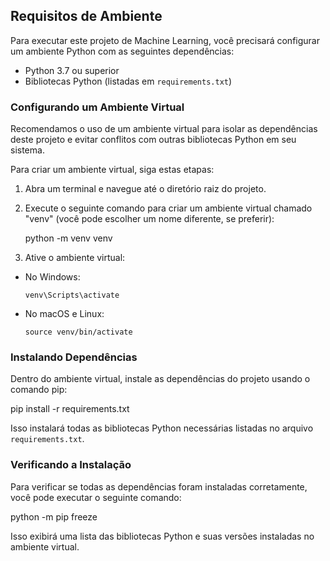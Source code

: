 ## Requisitos de Ambiente

Para executar este projeto de Machine Learning, você precisará configurar um ambiente Python com as seguintes dependências:

- Python 3.7 ou superior
- Bibliotecas Python (listadas em `requirements.txt`)

### Configurando um Ambiente Virtual

Recomendamos o uso de um ambiente virtual para isolar as dependências deste projeto e evitar conflitos com outras bibliotecas Python em seu sistema.

Para criar um ambiente virtual, siga estas etapas:

1. Abra um terminal e navegue até o diretório raiz do projeto.

2. Execute o seguinte comando para criar um ambiente virtual chamado "venv" (você pode escolher um nome diferente, se preferir):

   python -m venv venv


3. Ative o ambiente virtual:

- No Windows:
  ```
  venv\Scripts\activate
  ```

- No macOS e Linux:
  ```
  source venv/bin/activate
  ```

### Instalando Dependências

Dentro do ambiente virtual, instale as dependências do projeto usando o comando pip:

pip install -r requirements.txt


Isso instalará todas as bibliotecas Python necessárias listadas no arquivo `requirements.txt`.

### Verificando a Instalação

Para verificar se todas as dependências foram instaladas corretamente, você pode executar o seguinte comando:

python -m pip freeze


Isso exibirá uma lista das bibliotecas Python e suas versões instaladas no ambiente virtual.



